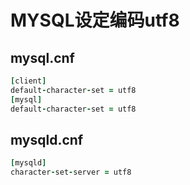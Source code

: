 # MYSQL设定编码utf8
## mysql.cnf
```ruby
[client]
default-character-set = utf8
[mysql]
default-character-set = utf8
```
## mysqld.cnf
```ruby
[mysqld]
character-set-server = utf8
```